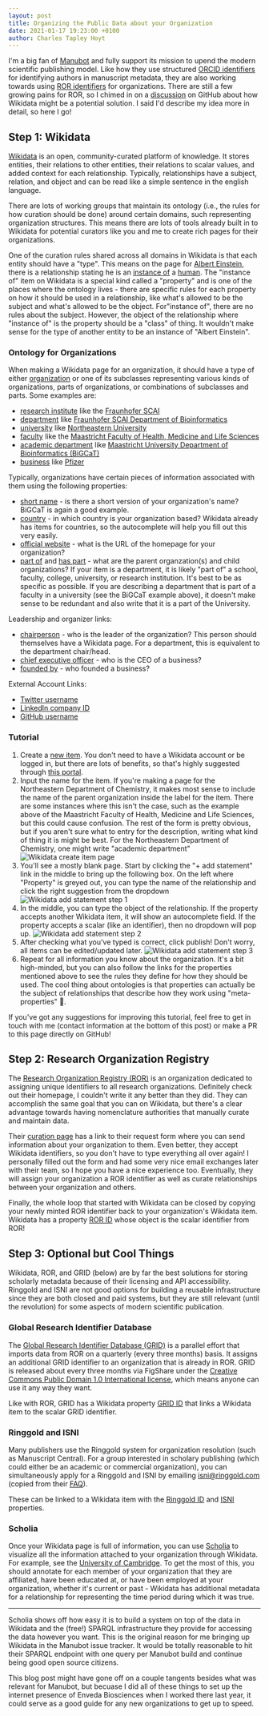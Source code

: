 ```yaml
---
layout: post
title: Organizing the Public Data about your Organization
date: 2021-01-17 19:23:00 +0100
author: Charles Tapley Hoyt
---
```

I'm a big fan of [Manubot](https://manubot.org/) and fully support its mission to upend the modern scientific publishing
model. Like how they use structured [ORCID identifiers](https://orcid.org/) for identifying authors in manuscript
metadata, they are also working towards using [ROR identifiers](https://ror.org) for organizations. There are still a
few growing pains for ROR, so I chimed in on a [discussion](https://github.com/manubot/manubot/issues/155) on GitHub
about how Wikidata might be a potential solution. I said I'd describe my idea more in detail, so here I go!

## Step 1: Wikidata

[Wikidata](https://www.wikidata.org) is an open, community-curated platform of knowledge. It stores entities, their
relations to other entities, their relations to scalar values, and added context for each relationship. Typically,
relationships have a subject, relation, and object and can be read like a simple sentence in the english language.

There are lots of working groups that maintain its ontology (i.e., the rules for how curation should be done) around
certain domains, such representing organization structures. This means there are lots of tools already built in to
Wikidata for potential curators like you and me to create rich pages for their organizations.

One of the curation rules shared across all domains in Wikidata is that each entity should have a "type". This means on
the page for [Albert Einstein](https://www.wikidata.org/wiki/Q937), there is a relationship stating he is an
[instance of](https://www.wikidata.org/wiki/Property:P31) a [human](https://www.wikidata.org/wiki/Q5). The "instance of"
item on Wikidata is a special kind called a "property" and is one of the places where the ontology lives - there are
specific rules for each property on how it should be used in a relationship, like what's allowed to be the subject and
what's allowed to be the object. For"instance of", there are no rules about the subject. However, the object of the
relationship where "instance of" is the property should be a "class" of thing. It wouldn't make sense for the type of
another entity to be an instance of "Albert Einstein".

### Ontology for Organizations

When making a Wikidata page for an organization, it should have a type of either
[organization](https://www.wikidata.org/wiki/Q43229) or one of its subclasses representing various kinds of
organizations, parts of organizations, or combinations of subclasses and parts. Some examples are:

- [research institute](https://www.wikidata.org/wiki/Q31855) like
  the [Fraunhofer SCAI](https://www.wikidata.org/wiki/Q1451981)
- [department](https://www.wikidata.org/wiki/Q2366457)
  like [Fraunhofer SCAI Department of Bioinformatics](https://www.wikidata.org/wiki/Q67200492)
- [university](https://www.wikidata.org/wiki/Q3918) like [Northeastern University](https://www.wikidata.org/wiki/Q37548)
- [faculty](Q180958) like
  the [Maastricht Faculty of Health, Medicine and Life Sciences](https://www.wikidata.org/wiki/Q48888910)
- [academic department](https://www.wikidata.org/wiki/Q2467461)
  like [Maastricht University Department of Bioinformatics (BiGCaT)](https://www.wikidata.org/wiki/Q19845644)
- [business](https://www.wikidata.org/wiki/Q4830453) like [Pfizer](https://www.wikidata.org/wiki/Q206921)

Typically, organizations have certain pieces of information associated with them using the following properties:

- [short name](https://www.wikidata.org/wiki/Property:P1813) - is there a short version of your organization's name?
  BiGCaT is again a good example.
- [country](https://www.wikidata.org/wiki/Property:P17) - in which country is your organization based? Wikidata already
  has items for countries, so the autocomplete will help you fill out this very easily.
- [official website](https://www.wikidata.org/wiki/Property:P856) - what is the URL of the homepage for your
  organization?
- [part of](https://www.wikidata.org/wiki/Property:P361) and [has part](https://www.wikidata.org/wiki/Property:P527) -
  what are the parent organzation(s) and child organizations? If your item is a department, it is likely "part of" a
  school, faculty, college, university, or research institution. It's best to be as specific as possible. If you are
  describing a department that is part of a faculty in a university (see the BiGCaT example above), it doesn't make
  sense to be redundant and also write that it is a part of the University.

Leadership and organizer links:

- [chairperson](https://www.wikidata.org/wiki/Property:P488) - who is the leader of the organization? This person should
  themselves have a Wikidata page. For a department, this is equivalent to the department chair/head.
- [chief executive officer](https://www.wikidata.org/wiki/Property:P169) - who is the CEO of a business?
- [founded by](https://www.wikidata.org/wiki/Property:P112) - who founded a business?

External Account Links:

- [Twitter username](https://www.wikidata.org/wiki/Property:P2002)
- [LinkedIn company ID](https://www.wikidata.org/wiki/Property:P4264)
- [GitHub username](https://www.wikidata.org/wiki/Property:P2037)

### Tutorial

1. Create a [new item](https://www.wikidata.org/wiki/Special:NewItem). You don't need to have a Wikidata account or be
   logged in, but there are lots of benefits, so that's highly suggested through
   [this portal](https://www.wikidata.org/w/index.php?title=Special:CreateAccount&returnto=Wikidata%3AMain+Page).
2. Input the name for the item. If you're making a page for the Northeastern Department of Chemistry, it makes most
   sense to include the name of the parent organization inside the label for the item. There are some instances where
   this isn't the case, such as the example above of the Maastricht Faculty of Health, Medicine and Life Sciences, but
   this could cause confusion. The rest of the form is pretty obvious, but if you aren't sure what to entry for the
   description, writing what kind of thing it is might be best. For the Northeastern Department of Chemistry, one might
   write "academic department"
   ![Wikidata create item page](/img/wikidata_create_item.png)
3. You'll see a mostly blank page. Start by clicking the  "+ add statement" link in the middle to bring up the following
   box. On the left where "Property" is greyed out, you can type the name of the relationship and click the right
   suggestion from the dropdown
   ![Wikidata add statement step 1](/img/wikidata_add_statement_1.png)
4. In the middle, you can type the object of the relationship. If the property accepts another Wikidata item, it will
   show an autocomplete field. If the property accepts a scalar (like an identifier), then no dropdown will pop up.
   ![Wikidata add statement step 2](/img/wikidata_add_statement_2.png)
5. After checking what you've typed is correct, click publish! Don't worry, all items can be edited/updated later.
   ![Wikidata add statement step 3](/img/wikidata_add_statement_3.png)
6. Repeat for all information you know about the organization. It's a bit high-minded, but you can also follow the
   links for the properties mentioned above to see the rules they define for how they should be used. The cool thing
   about ontologies is that properties can actually be the subject of relationships that describe how they work using
   "meta-properties" 🤯.

If you've got any suggestions for improving this tutorial, feel free to get in touch with me (contact information at
the bottom of this post) or make a PR to this page directly on GitHub!

## Step 2: Research Organization Registry

The [Research Organization Registry (ROR)](https://ror.org) is an organization dedicated to assigning unique identifiers
to all research organizations. Definitely check out their homepage, I couldn't write it any better than they did. They
can accomplish the same goal that you can on Wikidata, but there's a clear advantage towards having nomenclature
authorities that manually curate and maintain data.

Their [curation page](https://ror.org/curation/) has a link to their request form where you can send information about
your organization to them. Even better, they accept Wikidata identifiers, so you don't have to type everything all over
again! I personally filled out the form and had some very nice email exchanges later with their team, so I hope you have
a nice experience too. Eventually, they will assign your organization a ROR identifier as well as curate relationships
between your organization and others.

Finally, the whole loop that started with Wikidata can be closed by copying your newly minted ROR identifier back to
your organization's Wikidata item. Wikidata has a property [ROR ID](https://www.wikidata.org/wiki/Property:P6782) whose
object is the scalar identifier from ROR!

## Step 3: Optional but Cool Things

Wikidata, ROR, and GRID (below) are by far the best solutions for storing scholarly metadata because of their licensing
and API accessibility. Ringgold and ISNI are not good options for building a reusable infrastructure since they are both
closed and paid systems, but they are still relevant (until the revolution) for some aspects of modern scientific
publication.

### Global Research Identifier Database

The [Global Research Identifier Database (GRID)](https://grid.ac/) is a parallel effort that imports data from ROR on a
quarterly (every three months) basis. It assigns an additional GRID identifier to an organization that is already in
ROR. GRID is released about every three months via FigShare under
the [Creative Commons Public Domain 1.0 International license](https://creativecommons.org/publicdomain/zero/1.0/),
which means anyone can use it any way they want.

Like with ROR, GRID has a Wikidata property [GRID ID](https://www.wikidata.org/wiki/Property:P2427) that links a
Wikidata item to the scalar GRID identifier.

### Ringgold and ISNI

Many publishers use the Ringgold system for organization resolution (such as Manuscript Central). For a group interested
in scholary publishing (which could either be an academic or commercial organization), you can simultaneously apply for
a Ringgold and ISNI by emailing isni@ringgold.com (copied from their [FAQ](https://www.ringgold.com/isni/)).

These can be linked to a Wikidata item with the [Ringgold ID](https://www.wikidata.org/wiki/Property:P3500) and
[ISNI](https://www.wikidata.org/wiki/Property:P213) properties.

### Scholia

Once your Wikidata page is full of information, you can use [Scholia](https://scholia.toolforge.org/) to visualize all
the information attached to your organization through Wikidata. For example, see the
[University of Cambridge](https://scholia.toolforge.org/organization/Q35794). To get the most of this, you should
annotate for each member of your organization that they are affiliated, have been educated at, or have been employed at
your organization, whether it's current or past - Wikidata has additional metadata for a relationship for representing
the time period during which it was true.

---

Scholia shows off how easy it is to build a system on top of the data in Wikidata and the (free!) SPARQL infrastructure
they provide for accessing the data however you want. This is the original reason for me bringing up Wikidata in the
Manubot issue tracker. It would be totally reasonable to hit their SPARQL endpoint with one query per Manubot build and
continue being good open source citizens.

This blog post might have gone off on a couple tangents besides what was relevant for Manubot, but becuase I did all of
these things to set up the internet presence of Enveda Biosciences when I worked there last year, it could serve as a
good guide for any new organizations to get up to speed.
